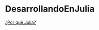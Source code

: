 # DesarrollandoEnJulia
[¿Por qué Julia?](http://nbviewer.jupyter.org/github/diegozea/DesarrollandoEnJulia/blob/617bd1bf6481450222dcf919004dd266a2dfcc36/notebooks/Desarrollo%20de%20paquetes%20en%20el%20lenguaje%20Julia.ipynb)
